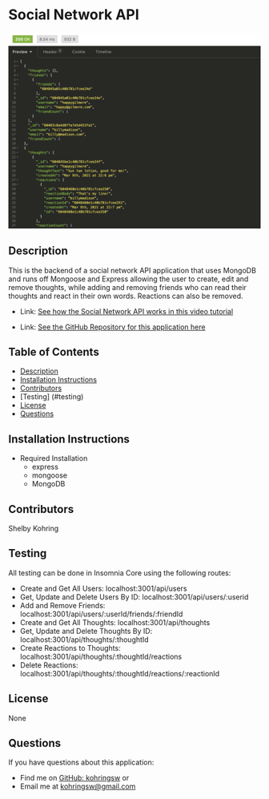 # Social Network API
![Social-Network-API Screenshot](assets/images/social-network-api-insomnia-screenshot.png)

## Description
This is the backend of a social network API application that uses MongoDB and runs off Mongoose and Express allowing the user to create, edit and remove thoughts, while adding and removing friends who can read their thoughts and react in their own words. Reactions can also be removed. 

- Link: [See how the Social Network API works in this video tutorial](https://drive.google.com/file/d/1ZDTo9tuwJ0un8GYSnxfUBsG6hNqecbLr/view)

- Link: [See the GitHub Repository for this application here](https://github.com/kohringsw/readme-generator.git)

## Table of Contents
- [Description](#description)
- [Installation Instructions](#installation)
- [Contributors](#contributors)
- [Testing] (#testing)
- [License](#license)
- [Questions](#questions)

## Installation Instructions
- Required Installation
  - express
  - mongoose
  - MongoDB

## Contributors
Shelby Kohring

## Testing
All testing can be done in Insomnia Core using the following routes:
- Create and Get All Users: localhost:3001/api/users
- Get, Update and Delete Users By ID: localhost:3001/api/users/:userid
- Add and Remove Friends: localhost:3001/api/users/:userId/friends/:friendId
- Create and Get All Thoughts: localhost:3001/api/thoughts
- Get, Update and Delete Thoughts By ID: localhost:3001/api/thoughts/:thoughtId
- Create Reactions to Thoughts: localhost:3001/api/thoughts/:thoughtId/reactions
- Delete Reactions: localhost:3001/api/thoughts/:thoughtId/reactions/:reactionId

## License 
None

## Questions
If you have questions about this application: 
- Find me on [GitHub: kohringsw](https://github.com/kohringsw) or 
- Email me at [kohringsw@gmail.com](mailto:kohringsw@gmail.com)